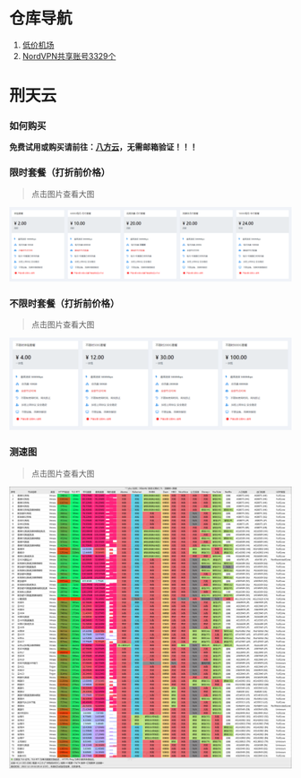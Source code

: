 # 仓库导航
1. [低价机场](https://github.com/hjyvip/xingtian/blob/main/README.md)
1. [NordVPN共享账号3329个](https://github.com/hjyvip/xingtian/blob/main/NordVPN%E5%85%B1%E4%BA%AB%E8%B4%A6%E5%8F%B73329%E4%B8%AA)
# 刑天云
### 如何购买

**免费试用或购买请前往：[八方云](https://user.bafang.ga/)，无需邮箱验证！！！**

### 限时套餐（打折前价格）
> 点击图片查看大图

![测速图](./1.png)

### 不限时套餐（打折前价格）
> 点击图片查看大图

![测速图](./2.png)

### 测速图
> 点击图片查看大图

![测速图](./20221224.png)

